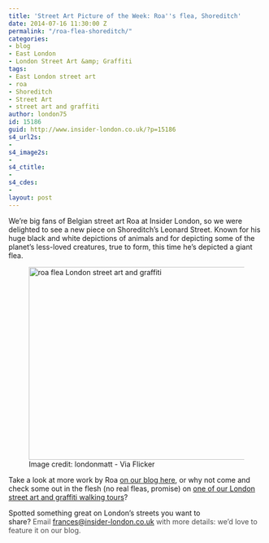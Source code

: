 ```yaml
---
title: 'Street Art Picture of the Week: Roa''s flea, Shoreditch'
date: 2014-07-16 11:30:00 Z
permalink: "/roa-flea-shoreditch/"
categories:
- blog
- East London
- London Street Art &amp; Graffiti
tags:
- East London street art
- roa
- Shoreditch
- Street Art
- street art and graffiti
author: london75
id: 15186
guid: http://www.insider-london.co.uk/?p=15186
s4_url2s:
- 
s4_image2s:
- 
s4_ctitle:
- 
s4_cdes:
- 
layout: post
---
```


We’re big fans of Belgian street art Roa at Insider London, so we were delighted to see a new piece on Shoreditch’s Leonard Street. Known for his huge black and white depictions of animals and for depicting some of the planet’s less-loved creatures, true to form, this time he’s depicted a giant flea.

<figure>
<img class="size-full wp-image-15188 aligncenter" src="https://www.insider-london.co.uk/wp-content/uploads/2014/07/roa-flea-street-art-london.jpg" alt="roa flea London street art and graffiti " width="569" height="379" />
<figcaption>Image credit: londonmatt - Via Flicker </figcaption>
</figure>

Take a look at more work by Roa <a href="http://www.insider-london.co.uk/2013/03/14/street-art-east-londons-red-market/" target="_blank">on our blog here</a>, or why not come and check some out in the flesh (no real fleas, promise) on <a href="http://www.insider-london.co.uk/london-graffiti-artists-walking-tours/" target="_blank">one of our London street art and graffiti walking tours</a>?

Spotted something great on London’s streets you want to share? <span style="color: #4d4d4d;">Email </span><a id="yui_3_16_0_1_1402043296792_83087" style="color: #196ad4;" href="mailto:frances@insider-london.co.uk" target="_blank" rel="nofollow" shape="rect">frances@insider-london.co.uk</a><span style="color: #4d4d4d;"> with more details: we’d love to feature it on our blog. </span>